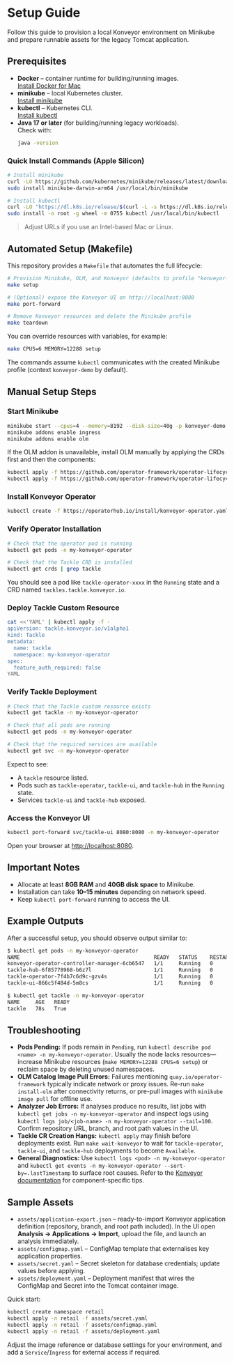 # Setup Guide

Follow this guide to provision a local Konveyor environment on Minikube and prepare runnable assets for the legacy Tomcat application.

## Prerequisites

- **Docker** – container runtime for building/running images.  
  [Install Docker for Mac](https://docs.docker.com/desktop/install/mac/)
- **minikube** – local Kubernetes cluster.  
  [Install minikube](https://minikube.sigs.k8s.io/docs/start/)
- **kubectl** – Kubernetes CLI.  
  [Install kubectl](https://kubernetes.io/docs/tasks/tools/)
- **Java 17 or later** (for building/running legacy workloads).  
  Check with:
  ```bash
  java -version
  ```

### Quick Install Commands (Apple Silicon)

```bash
# Install minikube
curl -LO https://github.com/kubernetes/minikube/releases/latest/download/minikube-darwin-arm64
sudo install minikube-darwin-arm64 /usr/local/bin/minikube

# Install kubectl
curl -LO "https://dl.k8s.io/release/$(curl -L -s https://dl.k8s.io/release/stable.txt)/bin/darwin/arm64/kubectl"
sudo install -o root -g wheel -m 0755 kubectl /usr/local/bin/kubectl
```
> Adjust URLs if you use an Intel-based Mac or Linux.

## Automated Setup (Makefile)

This repository provides a `Makefile` that automates the full lifecycle:

```bash
# Provision Minikube, OLM, and Konveyor (defaults to profile "konveyor-demo")
make setup

# (Optional) expose the Konveyor UI on http://localhost:8080
make port-forward

# Remove Konveyor resources and delete the Minikube profile
make teardown
```

You can override resources with variables, for example:

```bash
make CPUS=6 MEMORY=12288 setup
```

The commands assume `kubectl` communicates with the created Minikube profile (context `konveyor-demo` by default).

## Manual Setup Steps

### Start Minikube

```bash
minikube start --cpus=4 --memory=8192 --disk-size=40g -p konveyor-demo
minikube addons enable ingress
minikube addons enable olm
```

If the OLM addon is unavailable, install OLM manually by applying the CRDs first and then the components:

```bash
kubectl apply -f https://github.com/operator-framework/operator-lifecycle-manager/releases/latest/download/crds.yaml
kubectl apply -f https://github.com/operator-framework/operator-lifecycle-manager/releases/latest/download/olm.yaml
```

### Install Konveyor Operator

```bash
kubectl create -f https://operatorhub.io/install/konveyor-operator.yaml
```

### Verify Operator Installation

```bash
# Check that the operator pod is running
kubectl get pods -n my-konveyor-operator

# Check that the Tackle CRD is installed
kubectl get crds | grep tackle
```

You should see a pod like `tackle-operator-xxxx` in the `Running` state and a CRD named `tackles.tackle.konveyor.io`.

### Deploy Tackle Custom Resource

```bash
cat <<'YAML' | kubectl apply -f -
apiVersion: tackle.konveyor.io/v1alpha1
kind: Tackle
metadata:
  name: tackle
  namespace: my-konveyor-operator
spec:
  feature_auth_required: false
YAML
```

### Verify Tackle Deployment

```bash
# Check that the Tackle custom resource exists
kubectl get tackle -n my-konveyor-operator

# Check that all pods are running
kubectl get pods -n my-konveyor-operator

# Check that the required services are available
kubectl get svc -n my-konveyor-operator
```

Expect to see:

- A `tackle` resource listed.
- Pods such as `tackle-operator`, `tackle-ui`, and `tackle-hub` in the `Running` state.
- Services `tackle-ui` and `tackle-hub` exposed.

### Access the Konveyor UI

```bash
kubectl port-forward svc/tackle-ui 8080:8080 -n my-konveyor-operator
```

Open your browser at [http://localhost:8080](http://localhost:8080).

## Important Notes

- Allocate at least **8GB RAM** and **40GB disk space** to Minikube.
- Installation can take **10–15 minutes** depending on network speed.
- Keep `kubectl port-forward` running to access the UI.

## Example Outputs

After a successful setup, you should observe output similar to:

```bash
$ kubectl get pods -n my-konveyor-operator
NAME                                           READY   STATUS    RESTARTS   AGE
konveyor-operator-controller-manager-6cb6547   1/1     Running   0          2m13s
tackle-hub-6f85778968-b6z7l                    1/1     Running   0          82s
tackle-operator-7f4b7c6d9c-gzv4s               1/1     Running   0          82s
tackle-ui-866c5f484d-5m8cs                     1/1     Running   0          82s
```

```bash
$ kubectl get tackle -n my-konveyor-operator
NAME     AGE   READY
tackle   78s   True
```

## Troubleshooting

- **Pods Pending:** If pods remain in `Pending`, run `kubectl describe pod <name> -n my-konveyor-operator`. Usually the node lacks resources—increase Minikube resources (`make MEMORY=12288 CPUS=6 setup`) or reclaim space by deleting unused namespaces.
- **OLM Catalog Image Pull Errors:** Failures mentioning `quay.io/operator-framework` typically indicate network or proxy issues. Re-run `make install-olm` after connectivity returns, or pre-pull images with `minikube image pull` for offline use.
- **Analyzer Job Errors:** If analyses produce no results, list jobs with `kubectl get jobs -n my-konveyor-operator` and inspect logs using `kubectl logs job/<job-name> -n my-konveyor-operator --tail=100`. Confirm repository URL, branch, and root path values in the UI.
- **Tackle CR Creation Hangs:** `kubectl apply` may finish before deployments exist. Run `make wait-konveyor` to wait for `tackle-operator`, `tackle-ui`, and `tackle-hub` deployments to become `Available`.
- **General Diagnostics:** Use `kubectl logs <pod> -n my-konveyor-operator` and `kubectl get events -n my-konveyor-operator --sort-by=.lastTimestamp` to surface root causes. Refer to the [Konveyor documentation](https://konveyor.github.io/tackle2-operator/) for component-specific tips.

## Sample Assets

- `assets/application-export.json` – ready-to-import Konveyor application definition (repository, branch, and root path included). In the UI open **Analysis → Applications → Import**, upload the file, and launch an analysis immediately.
- `assets/configmap.yaml` – ConfigMap template that externalises key application properties.
- `assets/secret.yaml` – Secret skeleton for database credentials; update values before applying.
- `assets/deployment.yaml` – Deployment manifest that wires the ConfigMap and Secret into the Tomcat container image.

Quick start:

```bash
kubectl create namespace retail
kubectl apply -n retail -f assets/secret.yaml
kubectl apply -n retail -f assets/configmap.yaml
kubectl apply -n retail -f assets/deployment.yaml
```

Adjust the image reference or database settings for your environment, and add a `Service`/`Ingress` for external access if required.
